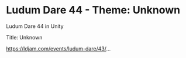 # Ludum Dare 44 - Theme: Unknown
Ludum Dare 44 in Unity

Title: Unknown

https://ldjam.com/events/ludum-dare/43/...
